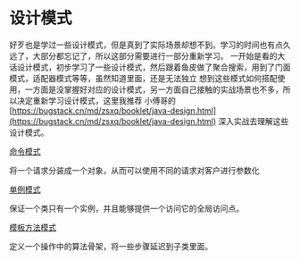 # 设计模式

好歹也是学过一些设计模式，但是真到了实际场景却想不到。学习的时间也有点久远了，大部分都忘记了，所以这部分需要进行一部分重新学习。
一开始是看的大话设计模式，初步学习了一些设计模式，然后跟着鱼皮做了聚合搜索，用到了门面模式，适配器模式等等，虽然知道里面，还是无法独立
想到这些模式如何搭配使用，一方面是没掌握好对应的设计模式，另一方面自己接触的实战场景也不多，所以决定重新学习设计模式，这里我推荐
小傅哥的[https://bugstack.cn/md/zsxq/booklet/java-design.html](https://bugstack.cn/md/zsxq/booklet/java-design.html)
深入实战去理解这些设计模式。

[命令模式](命令模式.md)

将一个请求分装成一个对象，从而可以使用不同的请求对客户进行参数化

[单例模式](单例模式.md)

保证一个类只有一个实例，并且能够提供一个访问它的全局访问点。

[模板方法模式](模板方法模式.md)

定义一个操作中的算法骨架，将一些步骤延迟到子类里面。
